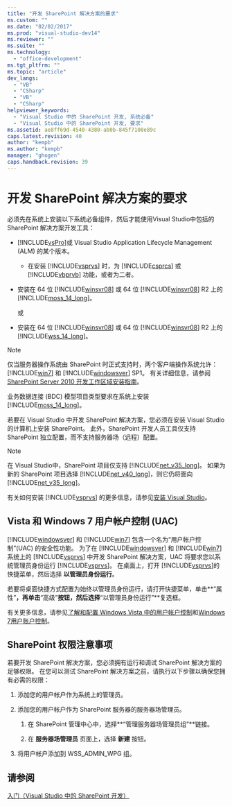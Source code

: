 ```yaml
---
title: "开发 SharePoint 解决方案的要求"
ms.custom: ""
ms.date: "02/02/2017"
ms.prod: "visual-studio-dev14"
ms.reviewer: ""
ms.suite: ""
ms.technology: 
  - "office-development"
ms.tgt_pltfrm: ""
ms.topic: "article"
dev_langs: 
  - "VB"
  - "CSharp"
  - "VB"
  - "CSharp"
helpviewer_keywords: 
  - "Visual Studio 中的 SharePoint 开发, 系统必备"
  - "Visual Studio 中的 SharePoint 开发, 要求"
ms.assetid: ae8ff69d-4540-4380-ab0b-845f7108e89c
caps.latest.revision: 40
author: "kempb"
ms.author: "kempb"
manager: "ghogen"
caps.handback.revision: 39
---
```

# 开发 SharePoint 解决方案的要求
  必须先在系统上安装以下系统必备组件，然后才能使用Visual Studio中包括的 SharePoint 解决方案开发工具：  
  
-   [!INCLUDE[vsPro](../sharepoint/includes/vspro-md.md)]或 Visual Studio Application Lifecycle Management \(ALM\) 的某个版本。  
  
    -   在安装 [!INCLUDE[vsprvs](../sharepoint/includes/vsprvs-md.md)] 时，为 [!INCLUDE[csprcs](../sharepoint/includes/csprcs-md.md)] 或 [!INCLUDE[vbprvb](../sharepoint/includes/vbprvb-md.md)] 功能，或者为二者。  
  
-   安装在 64 位 [!INCLUDE[winsvr08](../sharepoint/includes/winsvr08-md.md)] 或 64 位 [!INCLUDE[winsvr08](../sharepoint/includes/winsvr08-md.md)] R2 上的 [!INCLUDE[moss_14_long](../sharepoint/includes/moss-14-long-md.md)]。  
  
     或  
  
-   安装在 64 位 [!INCLUDE[winsvr08](../sharepoint/includes/winsvr08-md.md)] 或 64 位 [!INCLUDE[winsvr08](../sharepoint/includes/winsvr08-md.md)] R2 上的 [!INCLUDE[wss_14_long](../sharepoint/includes/wss-14-long-md.md)]。  
  
> [!NOTE]  
>  仅当服务器操作系统由 SharePoint 时正式支持时，两个客户端操作系统允许：[!INCLUDE[win7](../sharepoint/includes/win7-md.md)] 和 [!INCLUDE[windowsver](../sharepoint/includes/windowsver-md.md)] SP1。  有关详细信息，请参阅 [SharePoint Server 2010 开发工作区域安装指南](http://go.microsoft.com/fwlink/?LinkID=164557)。  
  
 业务数据连接 \(BDC\) 模型项目类型要求在系统上安装 [!INCLUDE[moss_14_long](../sharepoint/includes/moss-14-long-md.md)]。  
  
 若要在 Visual Studio 中开发 SharePoint 解决方案，您必须在安装 Visual Studio 的计算机上安装 SharePoint。  此外，SharePoint 开发人员工具仅支持 SharePoint 独立配置，而不支持服务器场（远程）配置。  
  
> [!NOTE]  
>  在 Visual Studio中，SharePoint 项目仅支持 [!INCLUDE[net_v35_long](../sharepoint/includes/net-v35-long-md.md)]。  如果为新的 SharePoint 项目选择 [!INCLUDE[net_v40_long](../sharepoint/includes/net-v40-long-md.md)]，则它仍将面向 [!INCLUDE[net_v35_long](../sharepoint/includes/net-v35-long-md.md)]。  
  
 有关如何安装 [!INCLUDE[vsprvs](../sharepoint/includes/vsprvs-md.md)] 的更多信息，请参见[安装 Visual Studio](../Topic/Installing%20Visual%20Studio.md)。  
  
## Vista 和 Windows 7 用户帐户控制 \(UAC\)  
 [!INCLUDE[windowsver](../sharepoint/includes/windowsver-md.md)] 和 [!INCLUDE[win7](../sharepoint/includes/win7-md.md)] 包含一个名为“用户帐户控制”\(UAC\) 的安全性功能。  为了在 [!INCLUDE[windowsver](../sharepoint/includes/windowsver-md.md)] 和 [!INCLUDE[win7](../sharepoint/includes/win7-md.md)] 系统上的 [!INCLUDE[vsprvs](../sharepoint/includes/vsprvs-md.md)] 中开发 SharePoint 解决方案，UAC 将要求您以系统管理员身份运行 [!INCLUDE[vsprvs](../sharepoint/includes/vsprvs-md.md)]。  在桌面上，打开 [!INCLUDE[vsprvs](../sharepoint/includes/vsprvs-md.md)]的快捷菜单，然后选择 **以管理员身份运行**。  
  
 若要将桌面快捷方式配置为始终以管理员身份运行，请打开快捷菜单，单击**“属性”**，再单击**“高级”**按钮，然后选择**“以管理员身份运行”**复选框。  
  
 有关更多信息，请参见[了解和配置 Windows Vista 中的用户帐户控制](http://go.microsoft.com/fwlink/?LinkID=156476)和[Windows 7用户账户控制](http://go.microsoft.com/fwlink/?LinkId=177523)。  
  
## SharePoint 权限注意事项  
 若要开发 SharePoint 解决方案，您必须拥有运行和调试 SharePoint 解决方案的足够权限。  在您可以测试 SharePoint 解决方案之前，请执行以下步骤以确保您拥有必需的权限：  
  
1.  添加您的用户帐户作为系统上的管理员。  
  
2.  添加您的用户帐户作为 SharePoint 服务器的服务器场管理员。  
  
    1.  在 SharePoint 管理中心中，选择**“管理服务器场管理员组”**链接。  
  
    2.  在 **服务器场管理员** 页面上，选择 **新建** 按钮。  
  
3.  将用户帐户添加到 WSS\_ADMIN\_WPG 组。  
  
## 请参阅  
 [入门（Visual Studio 中的 SharePoint 开发）](../sharepoint/getting-started-sharepoint-development-in-visual-studio.md)  
  
  